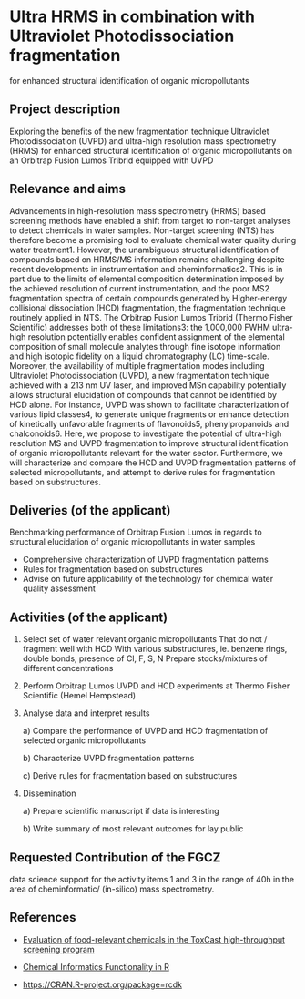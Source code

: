 # Ultra HRMS in combination with Ultraviolet Photodissociation fragmentation
for enhanced structural identification of organic micropollutants



## Project description

Exploring the benefits of the new fragmentation technique Ultraviolet Photodissociation (UVPD) and ultra-high resolution mass spectrometry (HRMS) for enhanced structural identification of organic micropollutants on an Orbitrap Fusion Lumos Tribrid equipped with UVPD


## Relevance and aims

Advancements in high-resolution mass spectrometry (HRMS) based screening methods have enabled a shift from target to non-target analyses to detect chemicals in water samples. Non-target screening (NTS) has therefore become a promising tool to evaluate chemical water quality during water treatment1. However, the unambiguous structural identification of compounds based on HRMS/MS information remains challenging despite recent developments in instrumentation and cheminformatics2. This is in part due to the limits of elemental composition determination imposed by the achieved resolution of current instrumentation, and the poor MS2 fragmentation spectra of certain compounds generated by Higher-energy collisional dissociation (HCD) fragmentation, the fragmentation technique routinely applied in NTS. The Orbitrap Fusion Lumos Tribrid (Thermo Fisher Scientific) addresses both of these limitations3: the 1,000,000 FWHM ultra-high resolution potentially enables confident assignment of the elemental composition of small molecule analytes through fine isotope information and high isotopic fidelity on a liquid chromatography (LC) time-scale. Moreover, the availability of multiple fragmentation modes including Ultraviolet Photodissociation (UVPD), a new fragmentation technique achieved with a 213 nm UV laser, and improved MSn capability potentially allows structural elucidation of compounds that cannot be identified by HCD alone. For instance, UVPD was shown to facilitate characterization of various lipid classes4, to generate unique fragments or enhance detection of kinetically unfavorable fragments of flavonoids5, phenylpropanoids and chalconoids6. Here, we propose to investigate the potential of ultra-high resolution MS and UVPD fragmentation to improve structural identification of organic micropollutants relevant for the water sector. Furthermore, we will characterize and compare the HCD and UVPD fragmentation patterns of selected micropollutants, and attempt to derive rules for fragmentation based on substructures.



## Deliveries (of the applicant)

Benchmarking performance of Orbitrap Fusion Lumos in regards to structural elucidation of organic micropollutants in water samples

* Comprehensive characterization of UVPD fragmentation patterns
* Rules for fragmentation based on substructures
* Advise on future applicability of the technology for chemical water quality assessment


## Activities (of the applicant)

1. Select set of water relevant organic micropollutants
That do not / fragment well with HCD With various substructures, ie. benzene
rings, double bonds, presence of Cl, F, S, N
Prepare stocks/mixtures of different concentrations 

2. Perform Orbitrap Lumos UVPD and HCD experiments at Thermo Fisher Scientific (Hemel Hempstead)

3. Analyse data and interpret results

    a) Compare the performance of UVPD and HCD fragmentation of selected organic micropollutants

    b) Characterize UVPD fragmentation patterns

    c) Derive rules for fragmentation based on substructures

4. Dissemination

    a) Prepare scientific manuscript if data is interesting

    b)  Write summary of most relevant outcomes for lay public

 
## Requested Contribution of the FGCZ

data science support for the activity items 1 and 3 in the range of 40h in the
area of cheminformatic/ (in-silico) mass spectrometry.

## References

- [Evaluation of food-relevant chemicals in the ToxCast high-throughput screening program](https://doi.org/10.1016/j.fct.2016.04.012)

- [Chemical Informatics Functionality in R](http://dx.doi.org/10.18637/jss.v018.i05)

- https://CRAN.R-project.org/package=rcdk
